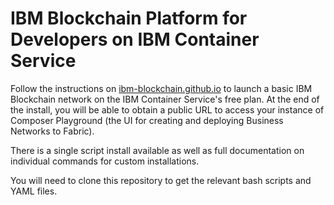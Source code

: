 # IBM Blockchain Platform for Developers on IBM Container Service

Follow the instructions on [ibm-blockchain.github.io](https://ibm-blockchain.github.io) to launch a basic IBM Blockchain network on the IBM Container Service's free plan. At the end of the install, you will be able to obtain a public URL to access your instance of Composer Playground (the UI for creating and deploying Business Networks to Fabric).

There is a single script install available as well as full documentation on individual commands for custom installations.

You will need to clone this repository to get the relevant bash scripts and YAML files.
